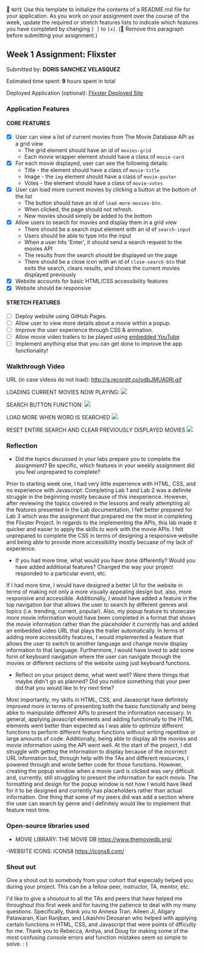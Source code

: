 📝 `NOTE` Use this template to initialize the contents of a README.md file for your application. As you work on your assignment over the course of the week, update the required or stretch features lists to indicate which features you have completed by changing `[ ]` to `[x]`. (🚫 Remove this paragraph before submitting your assignment.)

## Week 1 Assignment: Flixster

Submitted by: **DORIS SANCHEZ VELASQUEZ**

Estimated time spent: **9** hours spent in total

Deployed Application (optional): [Flixster Deployed Site](ADD_LINK_HERE)

### Application Features

#### CORE FEATURES

- [x] User can view a list of current movies from The Movie Database API as a grid view
  - The grid element should have an id of `movies-grid`
  - Each movie wrapper element should have a class of `movie-card`
- [x] For each movie displayed, user can see the following details:
  - Title - the element should have a class of `movie-title`
  - Image - the `img` element should have a class of `movie-poster`
  - Votes - the element should have a class of `movie-votes`
- [x] User can load more current movies by clicking a button at the bottom of the list
  - The button should have an id of `load-more-movies-btn`.
  - When clicked, the page should not refresh.
  - New movies should simply be added to the bottom
- [x] Allow users to search for movies and display them in a grid view
  - There should be a search input element with an id of `search-input`
  - Users should be able to type into the input
  - When a user hits 'Enter', it should send a search request to the movies API
  - The results from the search should be displayed on the page
  - There should be a close icon with an id of `close-search-btn` that exits the search, clears results, and shows the current movies displayed previously
- [x] Website accounts for basic HTML/CSS accessibility features
- [x] Website should be responsive

#### STRETCH FEATURES

- [ ] Deploy website using GitHub Pages. 
- [ ] Allow user to view more details about a movie within a popup.
- [ ] Improve the user experience through CSS & animation.
- [ ] Allow movie video trailers to be played using [embedded YouTube](https://support.google.com/youtube/answer/171780?hl=en)
- [ ] Implement anything else that you can get done to improve the app functionality!

### Walkthrough Video

URL (in case videos do not load): http://g.recordit.co/odbJMUA0Rl.gif

LOADING CURRENT MOVIES NOW PLAYING: 
![](http://g.recordit.co/E6ltwS16wP.gif)

SEARCH BUTTON FUNCTION:
![](http://g.recordit.co/HKtqjPfRbt.gif)

LOAD MORE WHEN WORD IS SEARCHED
![](http://g.recordit.co/AkVJ6HB51F.gif)

RESET ENTIRE SEARCH AND CLEAR PREVIOUSLY DISPLAYED MOVIES
![](http://g.recordit.co/jn8RMdXKha.gif)

### Reflection

* Did the topics discussed in your labs prepare you to complete the assignment? Be specific, which features in your weekly assignment did you feel unprepared to complete?

Prior to starting week one, I had very little experience with HTML, CSS, and no experience with Javascript. Completing Lab 1 and Lab 2 was a definite struggle in the beginning mostly because of this inexperience. However, after reviewing the topics covered in the lessons and really attempting all the features presented in the Lab documentation, I felt better prepared for Lab 3 which was the assignment that prepared me the most in completing the Flixster Project. In regards to the implementing the APIs, this lab made it quicker and easier to apply the skills to work with the movie APIs. I felt unprepared to complete the CSS in terms of designing a responsive website and being able to provide more accessibility mostly becuase of my lack of experience.

* If you had more time, what would you have done differently? Would you have added additional features? Changed the way your project responded to a particular event, etc.
  
If I had more time, I would have designed a better UI for the website in terms of making not only a more visually appealing design but, also, more responsive and accessible. Additionally, I would have added a feature in the top navigation bar that allows the user to search by different genres and topics (i.e. trending, current, popular). Also, my popup feature to showcase more movie information would have been completed in a format that shows the movie information rather than the placeholder it currently has and added an embedded video URL that plays the trailer automatically. In terms of adding more accessibility features, I would implemented a feature that allows the user to switch to another language and change movie display information to that language. Furthermore, I would have loved to add some form of keyboard navigation where the user can navigate through the movies or different sections of the website using just keyboard functions.

* Reflect on your project demo, what went well? Were there things that maybe didn't go as planned? Did you notice something that your peer did that you would like to try next time?

Most importantly, my skills in HTML, CSS, and Javascript have definitely improved more in terms of presenting both the basic functionally and being abke to manipulate different APIs to present the information necessary. In general, applying javascript elements and adding functionally to the HTML elements went better than expected as I was able to optimize different functions to perform different feature functions without writing repetitive or large amounts of code. Additionally, being able to display all the movies and movie information using the API went well. At the start of the project, I did struggle with getting the information to display because of the incorrect URL information but, through help with the TAs and different resources, I powered through and wrote better code for those functions. However, creating the popup window when a movie card is clicked was very difficult and, currently, still struggling to present the information for each movie. The formatting and design for the popup window is not how I would have liked for it to be designed and currently has placeholders rather than actual information. One thing that some of my peers did was add a section where the user can search by genre and I definitely would like to implement that feature next time.

### Open-source libraries used

- MOVIE LIBRARY: THE MOVIE DB
https://www.themoviedb.org/

-WEBSITE ICONS: ICONS8
https://icons8.com/

### Shout out

Give a shout out to somebody from your cohort that especially helped you during your project. This can be a fellow peer, instructor, TA, mentor, etc.

I'd like to give a shoutout to all the TAs and peers that have helped me throughout this first week and for having the patience to deal with my many questions. Specifically, thank you to Annesa Tran, Aileen Ji, Aligary Patawaran, Kian Ranjban, and Likashmi Deosaran who helped with applying certain functions in HTML, CSS, and Javascript that were points of dfficulty for me. Thank you to Rebecca, Anitya, and Doug for making some of the most confusing console errors and function mistakes seem so simple to solve. : )
